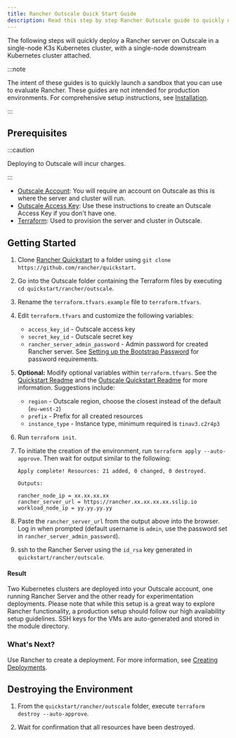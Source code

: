 ```yaml
---
title: Rancher Outscale Quick Start Guide
description: Read this step by step Rancher Outscale guide to quickly deploy a Rancher server with a single-node downstream Kubernetes cluster attached.
---
```


<head>
  <link rel="canonical" href="https://ranchermanager.docs.rancher.com/getting-started/quick-start-guides/deploy-rancher-manager/outscale-qs"/>
</head>

The following steps will quickly deploy a Rancher server on Outscale in a single-node K3s Kubernetes cluster, with a single-node downstream Kubernetes cluster attached.

:::note

The intent of these guides is to quickly launch a sandbox that you can use to evaluate Rancher. These guides are not intended for production environments. For comprehensive setup instructions, see [Installation](../../installation-and-upgrade/installation-and-upgrade.md).

:::

## Prerequisites

:::caution

Deploying to Outscale will incur charges.

:::

- [Outscale Account](https://en.outscale.com/): You will require an account on Outscale as this is where the server and cluster will run.
- [Outscale Access Key](https://docs.outscale.com/en/userguide/About-Access-Keys.html): Use these instructions to create an Outscale Access Key if you don't have one.
- [Terraform](https://www.terraform.io/downloads.html): Used to provision the server and cluster in Outscale.


## Getting Started

1. Clone [Rancher Quickstart](https://github.com/rancher/quickstart) to a folder using `git clone https://github.com/rancher/quickstart`.

2. Go into the Outscale folder containing the Terraform files by executing `cd quickstart/rancher/outscale`.

3. Rename the `terraform.tfvars.example` file to `terraform.tfvars`.

4. Edit `terraform.tfvars` and customize the following variables:
    - `access_key_id` - Outscale access key
    - `secret_key_id` - Outscale secret key
    - `rancher_server_admin_password` - Admin password for created Rancher server. See [Setting up the Bootstrap Password](../../installation-and-upgrade/resources/bootstrap-password.md#password-requirements) for password requirements.

5. **Optional:** Modify optional variables within `terraform.tfvars`.
See the [Quickstart Readme](https://github.com/rancher/quickstart) and the [Outscale Quickstart Readme](https://github.com/rancher/quickstart/tree/master/rancher/outscale) for more information.
Suggestions include:
    - `region` - Outscale region, choose the closest instead of the default (`eu-west-2`)
    - `prefix` - Prefix for all created resources
    - `instance_type` - Instance type, minimum required is `tinav3.c2r4p3`

6. Run `terraform init`.

7. To initiate the creation of the environment, run `terraform apply --auto-approve`. Then wait for output similar to the following:

    ```
    Apply complete! Resources: 21 added, 0 changed, 0 destroyed.

    Outputs:

    rancher_node_ip = xx.xx.xx.xx
    rancher_server_url = https://rancher.xx.xx.xx.xx.sslip.io
    workload_node_ip = yy.yy.yy.yy
    ```

8. Paste the `rancher_server_url` from the output above into the browser. Log in when prompted (default username is `admin`, use the password set in `rancher_server_admin_password`).
9. ssh to the Rancher Server using the `id_rsa` key generated in `quickstart/rancher/outscale`.

#### Result

Two Kubernetes clusters are deployed into your Outscale account, one running Rancher Server and the other ready for experimentation deployments. Please note that while this setup is a great way to explore Rancher functionality, a production setup should follow our high availability setup guidelines. SSH keys for the VMs are auto-generated and stored in the module directory.

### What's Next?

Use Rancher to create a deployment. For more information, see [Creating Deployments](../deploy-workloads/deploy-workloads.md).

## Destroying the Environment

1. From the `quickstart/rancher/outscale` folder, execute `terraform destroy --auto-approve`.

2. Wait for confirmation that all resources have been destroyed.
